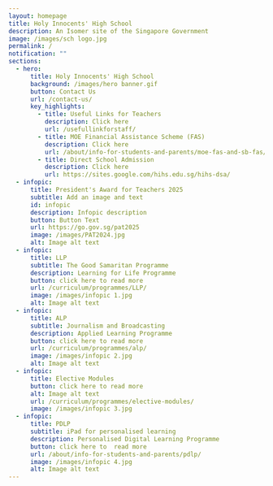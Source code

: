 ```yaml
---
layout: homepage
title: Holy Innocents' High School
description: An Isomer site of the Singapore Government
image: /images/sch logo.jpg
permalink: /
notification: ""
sections:
  - hero:
      title: Holy Innocents' High School
      background: /images/hero banner.gif
      button: Contact Us
      url: /contact-us/
      key_highlights:
        - title: Useful Links for Teachers
          description: Click here
          url: /usefullinkforstaff/
        - title: MOE Financial Assistance Scheme (FAS)
          description: Click here
          url: /about/info-for-students-and-parents/moe-fas-and-sb-fas/
        - title: Direct School Admission
          description: Click here
          url: https://sites.google.com/hihs.edu.sg/hihs-dsa/
  - infopic:
      title: President's Award for Teachers 2025
      subtitle: Add an image and text
      id: infopic
      description: Infopic description
      button: Button Text
      url: https://go.gov.sg/pat2025
      image: /images/PAT2024.jpg
      alt: Image alt text
  - infopic:
      title: LLP
      subtitle: The Good Samaritan Programme
      description: Learning for Life Programme
      button: click here to read more
      url: /curriculum/programmes/LLP/
      image: /images/infopic 1.jpg
      alt: Image alt text
  - infopic:
      title: ALP
      subtitle: Journalism and Broadcasting
      description: Applied Learning Programme
      button: click here to read more
      url: /curriculum/programmes/alp/
      image: /images/infopic 2.jpg
      alt: Image alt text
  - infopic:
      title: Elective Modules
      button: click here to read more
      alt: Image alt text
      url: /curriculum/programmes/elective-modules/
      image: /images/infopic 3.jpg
  - infopic:
      title: PDLP
      subtitle: iPad for personalised learning
      description: Personalised Digital Learning Programme
      button: click here to  read more
      url: /about/info-for-students-and-parents/pdlp/
      image: /images/infopic 4.jpg
      alt: Image alt text
---
```

